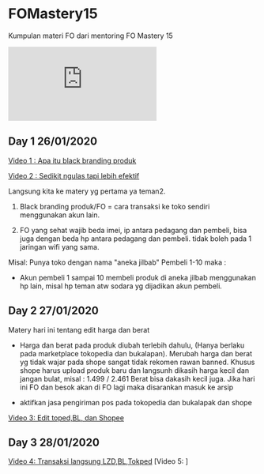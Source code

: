 # FOMastery15
Kumpulan materi FO dari mentoring FO Mastery 15

![FO pic!](http://canarytokens.com/tags/o1gh4pw8unbbbxr7zt93csqfo/index.html "Philadelphia's Magic Gardens")

## Day 1 26/01/2020

[Video 1 : Apa itu black branding produk](https://youtu.be/X3_uneUoyqU)

[Video 2 : Sedikit ngulas tapi lebih efektif](https://youtu.be/bI2bUD-rmqk)

Langsung kita ke matery yg pertama ya teman2.

1. Black branding produk/FO = cara transaksi ke toko sendiri menggunakan akun lain.

2. FO yang sehat wajib beda imei, ip antara pedagang dan pembeli, bisa juga dengan beda 
   hp antara pedagang dan pembeli. tidak boleh pada 1 jaringan wifi yang sama.

Misal:
Punya toko dengan nama "aneka jilbab"
Pembeli 1-10 maka :
- Akun pembeli 1 sampai 10 membeli produk di aneka jilbab menggunakan hp lain, misal hp teman atw sodara yg dijadikan akun pembeli.

## Day 2 27/01/2020

Matery hari ini tentang edit harga dan berat

- Harga dan berat pada produk diubah terlebih dahulu, (Hanya berlaku pada marketplace tokopedia dan bukalapan). Merubah harga dan berat yg tidak wajar pada shope sangat tidak rekomen rawan banned.
Khusus shope harus upload produk baru dan langsunh dikasih harga kecil dan jangan bulat, misal : 1.499 / 2.461
Berat bisa dakasih kecil juga. Jika hari ini FO dan besok akan di FO lagi maka disarankan masuk ke arsip

- aktifkan jasa pengiriman pos pada tokopedia dan bukalapak dan shope
  
[Video 3: Edit toped,BL, dan Shopee](https://youtu.be/ssKxVT_jhrk)

## Day 3 28/01/2020

[Video 4: Transaksi langsung LZD,BL,Tokped](https://youtu.be/gaPJj_FBmbw)
[Video 5: ]